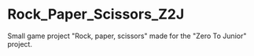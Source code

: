 # Rock_Paper_Scissors_Z2J
Small game project "Rock, paper, scissors" made for the "Zero To Junior" project.
